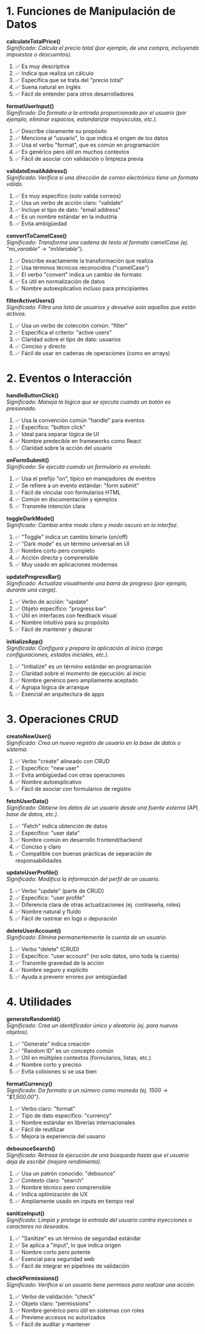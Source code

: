# 1. Funciones de Manipulación de Datos

**calculateTotalPrice()**<br>
*Significado: Calcula el precio total (por ejemplo, de una compra, incluyendo impuestos o descuentos).*

1. ✅ Es muy descriptiva
2. ✅ Indica que realiza un cálculo
3. ✅ Específica que se trata del "precio total"
4. ✅ Suena natural en inglés
5. ✅ Fácil de entender para otros desarrolladores

**formatUserInput()**<br>
*Significado: Da formato a la entrada proporcionada por el usuario (por ejemplo, eliminar espacios, estandarizar mayúsculas, etc.).*
1. ✅ Describe claramente su propósito
2. ✅ Menciona al "usuario", lo que indica el origen de los datos
3. ✅ Usa el verbo "format", que es común en programación
4. ✅ Es genérico pero útil en muchos contextos
5. ✅ Fácil de asociar con validación o limpieza previa

**validateEmailAddress()**<br>
*Significado: Verifica si una dirección de correo electrónico tiene un formato válido.*
1. ✅ Es muy específico (solo valida correos)
2. ✅ Usa un verbo de acción claro: "validate"
3. ✅ Incluye el tipo de dato: "email address"
4. ✅ Es un nombre estándar en la industria
5. ✅ Evita ambigüedad

**convertToCamelCase()**<br>
*Significado: Transforma una cadena de texto al formato camelCase (ej. "mi_variable" → "miVariable").*
1. ✅ Describe exactamente la transformación que realiza
2. ✅ Usa términos técnicos reconocidos ("camelCase")
3. ✅ El verbo "convert" indica un cambio de formato
4. ✅ Es útil en normalización de datos
5. ✅ Nombre autoexplicativo incluso para principiantes

**filterActiveUsers()**<br>
*Significado: Filtra una lista de usuarios y devuelve solo aquellos que están activos.*
1. ✅ Usa un verbo de colección común: "filter"
2. ✅ Específica el criterio: "active users"
3. ✅ Claridad sobre el tipo de dato: usuarios
4. ✅ Conciso y directo
5. ✅ Fácil de usar en cadenas de operaciones (como en arrays)

# 2. Eventos o Interacción

**handleButtonClick()**<br>
*Significado: Maneja la lógica que se ejecuta cuando un botón es presionado.*
1. ✅ Usa la convención común "handle" para eventos
2. ✅ Específico: "button click"
3. ✅ Ideal para separar lógica de UI
4. ✅ Nombre predecible en frameworks como React
5. ✅ Claridad sobre la acción del usuario

**onFormSubmit()**<br>
*Significado: Se ejecuta cuando un formulario es enviado.*
1. ✅ Usa el prefijo "on", típico en manejadores de eventos
2. ✅ Se refiere a un evento estándar: "form submit"
3. ✅ Fácil de vincular con formularios HTML
4. ✅ Común en documentación y ejemplos
5. ✅ Transmite intención clara

**toggleDarkMode()**<br>
*Significado: Cambia entre modo claro y modo oscuro en la interfaz.*
1. ✅ "Toggle" indica un cambio binario (on/off)
2. ✅ "Dark mode" es un término universal en UI
3. ✅ Nombre corto pero completo
4. ✅ Acción directa y comprensible
5. ✅ Muy usado en aplicaciones modernas

**updateProgressBar()**<br>
*Significado: Actualiza visualmente una barra de progreso (por ejemplo, durante una carga).*
1. ✅ Verbo de acción: "update"
2. ✅ Objeto específico: "progress bar"
3. ✅ Útil en interfaces con feedback visual
4. ✅ Nombre intuitivo para su propósito
5. ✅ Fácil de mantener y depurar

**initializeApp()**<br>
*Significado: Configura y prepara la aplicación al inicio (carga configuraciones, estados iniciales, etc.).*
1. ✅ "Initialize" es un término estándar en programación
2. ✅ Claridad sobre el momento de ejecución: al inicio
3. ✅ Nombre genérico pero ampliamente aceptado
4. ✅ Agrupa lógica de arranque
5. ✅ Esencial en arquitectura de apps

# 3. Operaciones CRUD

**createNewUser()**<br>
*Significado: Crea un nuevo registro de usuario en la base de datos o sistema.*
1. ✅ Verbo "create" alineado con CRUD
2. ✅ Específico: "new user"
3. ✅ Evita ambigüedad con otras operaciones
4. ✅ Nombre autoexplicativo
5. ✅ Fácil de asociar con formularios de registro

**fetchUserData()**<br>
*Significado: Obtiene los datos de un usuario desde una fuente externa (API, base de datos, etc.).*
1. ✅ "Fetch" indica obtención de datos
2. ✅ Específico: "user data"
3. ✅ Nombre común en desarrollo frontend/backend
4. ✅ Conciso y claro
5. ✅ Compatible con buenas prácticas de separación de responsabilidades

**updateUserProfile()**<br>
*Significado: Modifica la información del perfil de un usuario.*
1. ✅ Verbo "update" (parte de CRUD)
2. ✅ Específico: "user profile"
3. ✅ Diferencia clara de otras actualizaciones (ej. contraseña, roles)
4. ✅ Nombre natural y fluido
5. ✅ Fácil de rastrear en logs o depuración

**deleteUserAccount()**<br>
*Significado: Elimina permanentemente la cuenta de un usuario.*
1. ✅ Verbo "delete" (CRUD)
2. ✅ Específico: "user account" (no solo datos, sino toda la cuenta)
3. ✅ Transmite gravedad de la acción
4. ✅ Nombre seguro y explícito
5. ✅ Ayuda a prevenir errores por ambigüedad

# 4. Utilidades

**generateRandomId()**<br>
*Significado: Crea un identificador único y aleatorio (ej. para nuevos objetos).*
1. ✅ "Generate" indica creación
2. ✅ "Random ID" es un concepto común
3. ✅ Útil en múltiples contextos (formularios, listas, etc.)
4. ✅ Nombre corto y preciso
5. ✅ Evita colisiones si se usa bien

**formatCurrency()**<br>
*Significado: Da formato a un número como moneda (ej. 1500 → "$1,500.00").*
1. ✅ Verbo claro: "format"
2. ✅ Tipo de dato específico: "currency"
3. ✅ Nombre estándar en librerías internacionales
4. ✅ Fácil de reutilizar
5. ✅ Mejora la experiencia del usuario

**debounceSearch()**<br>
*Significado: Retrasa la ejecución de una búsqueda hasta que el usuario deja de escribir (mejora rendimiento).*
1. ✅ Usa un patrón conocido: "debounce"
2. ✅ Contexto claro: "search"
3. ✅ Nombre técnico pero comprensible
4. ✅ Indica optimización de UX
5. ✅ Ampliamente usado en inputs en tiempo real

**sanitizeInput()**<br>
*Significado: Limpia y protege la entrada del usuario contra inyecciones o caracteres no deseados.*
1. ✅ "Sanitize" es un término de seguridad estándar
2. ✅ Se aplica a "input", lo que indica origen
3. ✅ Nombre corto pero potente
4. ✅ Esencial para seguridad web
5. ✅ Fácil de integrar en pipelines de validación

**checkPermissions()**<br>
*Significado: Verifica si un usuario tiene permisos para realizar una acción.*
1. ✅ Verbo de validación: "check"
2. ✅ Objeto claro: "permissions"
3. ✅ Nombre genérico pero útil en sistemas con roles
4. ✅ Previene accesos no autorizados
5. ✅ Fácil de auditar y mantener